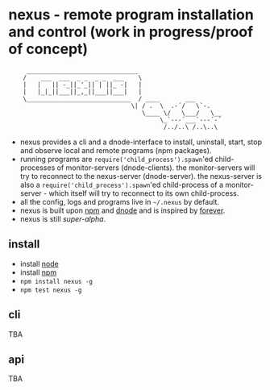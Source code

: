 # nexus - remote program installation and control (work in progress/proof of concept)

         _______________________________
        /    ___  ___  _ _  _ _  ___    \
        |   |   || -_||_'_|| | ||_ -|   |
        |   |_|_||___||_,_||___||___|   |
        \_____________________________  / ____       ___
                                      \| / .  \  .-´/   \`-.
                                         \____ \/   \___/   \__
                                              \_`---´___`---´-´
                                               /../..\ /..\..\

* nexus provides a cli and a dnode-interface to install, uninstall, start, stop
  and observe local and remote programs (npm packages).
* running programs are `require('child_process').spawn`'ed child-processes of
  monitor-servers (dnode-clients). the monitor-servers will try to reconnect to
  the nexus-server (dnode-server). the nexus-server is also a
  `require('child_process').spawn`'ed child-process of a monitor-server -
  which itself will try to reconnect to its own child-process.
* all the config, logs and programs live in `~/.nexus` by default.
* nexus is built upon [npm] and [dnode] and is inspired by [forever].
* nexus is still *super-alpha*.

## install

* install [node]
* install [npm]
* `npm install nexus -g`
* `npm test nexus -g`

## cli

TBA

## api

TBA

[dnode]: https://github.com/substack/dnode
[forever]: https://github.com/nodejitsu/forever
[node]: http://nodejs.org
[npm]: https://npmjs.org
[better option]: http://www.mikealrogers.com/posts/nodemodules-in-git.html

